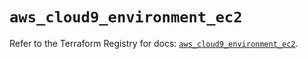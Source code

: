 # `aws_cloud9_environment_ec2`

Refer to the Terraform Registry for docs: [`aws_cloud9_environment_ec2`](https://registry.terraform.io/providers/hashicorp/aws/5.52.0/docs/resources/cloud9_environment_ec2).
